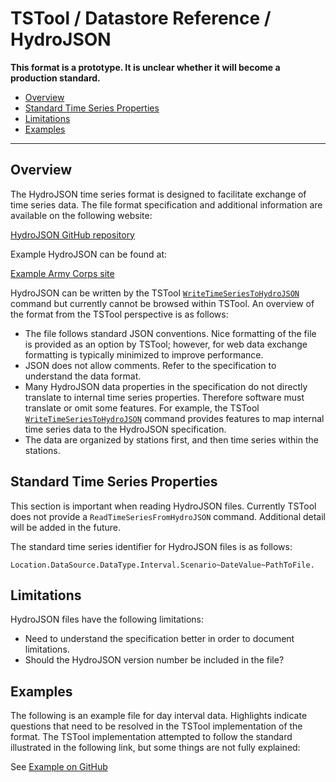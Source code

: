# TSTool / Datastore Reference / HydroJSON #

**This format is a prototype. It is unclear whether it will become a production standard.**

*   [Overview](#overview)
*   [Standard Time Series Properties](#standard-time-series-properties)
*   [Limitations](#limitations)
*   [Examples](#examples)

------------------

## Overview ##

The HydroJSON time series format is designed to facilitate exchange of time series data.
The file format specification and additional information are available on the following website:

[HydroJSON GitHub repository](https://github.com/gunnarleffler/hydroJSON)

Example HydroJSON can be found at:

[Example Army Corps site](https://www.nwd-wc.usace.army.mil/dd/common/web_service/webexec/getjson?query=[%22dwr%20flow%22]&backward=7d)

HydroJSON can be written by the TSTool [`WriteTimeSeriesToHydroJSON`](../../command-ref/WriteTimeSeriesToHydroJSON/WriteTimeSeriesToHydroJSON.md)
command but currently cannot be browsed within TSTool.  An overview of the format from the TSTool perspective is as follows:

*   The file follows standard JSON conventions.
    Nice formatting of the file is provided as an option by TSTool;
    however, for web data exchange formatting is typically minimized to improve performance.
*   JSON does not allow comments.  Refer to the specification to understand the data format.
*   Many HydroJSON data properties in the specification do not directly translate to internal time series properties.
    Therefore software must translate or omit some features.  For example, the TSTool
    [`WriteTimeSeriesToHydroJSON`](../../command-ref/WriteTimeSeriesToHydroJSON/WriteTimeSeriesToHydroJSON.md)
    command provides features to map internal time series data to the HydroJSON specification.
*   The data are organized by stations first, and then time series within the stations.

## Standard Time Series Properties ##

This section is important when reading HydroJSON files.
Currently TSTool does not provide a `ReadTimeSeriesFromHydroJSON` command.
Additional detail will be added in the future.

The standard time series identifier for HydroJSON files is as follows:

```
Location.DataSource.DataType.Interval.Scenario~DateValue~PathToFile.
```

## Limitations ##

HydroJSON files have the following limitations:

*   Need to understand the specification better in order to document limitations.
*   Should the HydroJSON version number be included in the file?

## Examples ##

The following is an example file for day interval data.
Highlights indicate questions that need to be resolved in the TSTool implementation of the format.
The TSTool implementation attempted to follow the standard illustrated in the following link, but some things are not fully explained:

See [Example on GitHub](https://github.com/gunnarleffler/hydroJSON/blob/master/hydroJSON.json)
